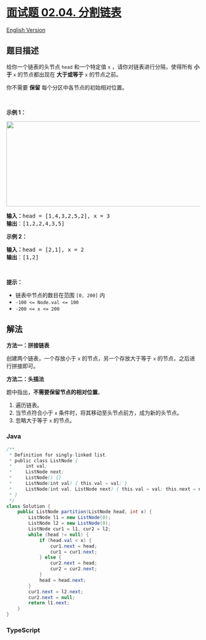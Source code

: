# [面试题 02.04. 分割链表](https://leetcode.cn/problems/partition-list-lcci)

[English Version](/lcci/02.04.Partition%20List/README_EN.md)

## 题目描述

<!-- 这里写题目描述 -->

<p>给你一个链表的头节点 <code>head</code> 和一个特定值<em> </em><code>x</code> ，请你对链表进行分隔，使得所有 <strong>小于</strong> <code>x</code> 的节点都出现在 <strong>大于或等于</strong> <code>x</code> 的节点之前。</p>

<p>你不需要&nbsp;<strong>保留</strong>&nbsp;每个分区中各节点的初始相对位置。</p>

<p>&nbsp;</p>

<p><strong>示例 1：</strong></p>

<img alt="" src="https://fastly.jsdelivr.net/gh/doocs/leetcode@main/lcci/02.04.Partition%20List/images/partition.jpg" style="width: 662px; height: 222px;" />

<pre>
<strong>输入：</strong>head = [1,4,3,2,5,2], x = 3
<strong>输出</strong>：[1,2,2,4,3,5]
</pre>

<p><strong>示例 2：</strong></p>

<pre>
<strong>输入：</strong>head = [2,1], x = 2
<strong>输出</strong>：[1,2]
</pre>

<p>&nbsp;</p>

<p><strong>提示：</strong></p>

<ul>
    <li>链表中节点的数目在范围 <code>[0, 200]</code> 内</li>
    <li><code>-100 &lt;= Node.val &lt;= 100</code></li>
    <li><code>-200 &lt;= x &lt;= 200</code></li>
</ul>

## 解法

**方法一：拼接链表**

创建两个链表，一个存放小于 `x` 的节点，另一个存放大于等于 `x` 的节点，之后进行拼接即可。

**方法二：头插法**

题中指出，**不需要保留节点的相对位置**。

1. 遍历链表。
2. 当节点符合小于 `x` 条件时，将其移动至头节点前方，成为新的头节点。
3. 忽略大于等于 `x` 的节点。

### **Java**

```java
/**
 * Definition for singly-linked list.
 * public class ListNode {
 *     int val;
 *     ListNode next;
 *     ListNode() {}
 *     ListNode(int val) { this.val = val; }
 *     ListNode(int val, ListNode next) { this.val = val; this.next = next; }
 * }
 */
class Solution {
    public ListNode partition(ListNode head, int x) {
        ListNode l1 = new ListNode(0);
        ListNode l2 = new ListNode(0);
        ListNode cur1 = l1, cur2 = l2;
        while (head != null) {
            if (head.val < x) {
                cur1.next = head;
                cur1 = cur1.next;
            } else {
                cur2.next = head;
                cur2 = cur2.next;
            }
            head = head.next;
        }
        cur1.next = l2.next;
        cur2.next = null;
        return l1.next;
    }
}
```

### **TypeScript**
